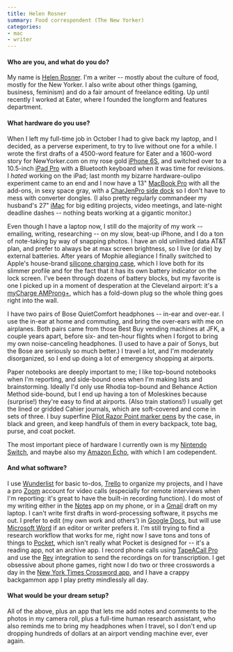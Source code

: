 ```yaml
---
title: Helen Rosner
summary: Food correspondent (The New Yorker)
categories:
- mac
- writer
---
```


#### Who are you, and what do you do?

My name is [Helen Rosner](https://www.helenlikesyou.com/ "Helen's website."). I'm a writer -- mostly about the culture of food, mostly for the New Yorker. I also write about other things (gaming, business, feminism) and do a fair amount of freelance editing. Up until recently I worked at Eater, where I founded the longform and features department. 

#### What hardware do you use?

When I left my full-time job in October I had to give back my laptop, and I decided, as a perverse experiment, to try to live without one for a while. I wrote the first drafts of a 4500-word feature for Eater and a 1600-word story for NewYorker.com on my rose gold [iPhone 6S][iphone-6s], and switched over to a 10.5-inch [iPad Pro][ipad-pro] with a Bluetooth keyboard when it was time for revisions. I _hated_ working on the iPad; last month my bizarre hardware-oulipo experiment came to an end and I now have a 13" [MacBook Pro][macbook-pro] with all the add-ons, in sexy space gray, with a [CharJenPro side dock][premium-usb-c-hub] so I don't have to mess with converter dongles. (I also pretty regularly commandeer my husband's 27" [iMac][] for big editing projects, video meetings, and late-night deadline dashes -- nothing beats working at a gigantic monitor.) 

Even though I have a laptop now, I still do the majority of my work -- emailing, writing, researching -- on my slow, beat-up iPhone, and I do a ton of note-taking by way of snapping photos. I have an old unlimited data AT&T plan, and prefer to always be at max screen brightness, so I live (or die) by external batteries. After years of Mophie allegiance I finally switched to Apple's house-brand [silicone charging case][smart-battery-case], which I love both for its slimmer profile and for the fact that it has its own battery indicator on the lock screen. I've been through dozens of battery blocks, but my favorite is one I picked up in a moment of desperation at the Cleveland airport: it's a [myCharge AMProng+][ampprong-plus], which has a fold-down plug so the whole thing goes right into the wall.

I have two pairs of Bose QuietComfort headphones -- in-ear and over-ear. I use the in-ear at home and commuting, and bring the over-ears with me on airplanes. Both pairs came from those Best Buy vending machines at JFK, a couple years apart, before six- and ten-hour flights when I forgot to bring my own noise-canceling headphones. (I used to have a pair of Sonys, but the Bose are seriously so much better.) I travel a lot, and I'm moderately disorganized, so I end up doing a lot of emergency shopping at airports.

Paper notebooks are deeply important to me; I like top-bound notebooks when I'm reporting, and side-bound ones when I'm making lists and brainstorming. Ideally I'd only use Rhodia top-bound and Behance Action Method side-bound, but I end up having a ton of Moleskines because (surprise!) they're easy to find at airports. (Also train stations!) I usually get the lined or gridded Cahier journals, which are soft-covered and come in sets of three. I buy superfine [Pilot Razor Point marker pens][razor-point] by the case, in black and green, and keep handfuls of them in every backpack, tote bag, purse, and coat pocket. 

The most important piece of hardware I currently own is my [Nintendo Switch][switch.2], and maybe also my [Amazon Echo][echo.3], with which I am codependent.

#### And what software?

I use [Wunderlist][] for basic to-dos, [Trello][] to organize my projects, and I have a pro [Zoom][zoom.2] account for video calls (especially for remote interviews when I'm reporting: it's great to have the built-in recording function). I do most of my writing either in the [Notes][notes-ios] app on my phone, or in a [Gmail][] draft on my laptop. I can't write first drafts in word-processing software, it psychs me out. I prefer to edit (my own work and others') in [Google Docs][google-docs], but will use [Microsoft Word][word] if an editor or writer prefers it. I'm still trying to find a research workflow that works for me, right now I save tons and tons of things to [Pocket][], which isn't really what Pocket is designed for -- it's a reading app, not an archive app. I record phone calls using [TapeACall Pro][tapeacall-pro-ios] and use the [Rev][] integration to send the recordings on for transcription. I get obsessive about phone games, right now I do two or three crosswords a day in the [New York Times Crossword app][nytimes-crosswords-ios], and I have a crappy backgammon app I play pretty mindlessly all day.

#### What would be your dream setup?

All of the above, plus an app that lets me add notes and comments to the photos in my camera roll, plus a full-time human research assistant, who also reminds me to bring my headphones when I travel, so I don't end up dropping hundreds of dollars at an airport vending machine ever, ever again.

[razor-point]: https://www.amazon.com/Pilot-Razor-Point-Marker-Stick/dp/B00006IFJN "A pen."
[ipad-pro]: https://en.wikipedia.org/wiki/IPad_Pro "An iOS tablet."
[imac]: https://www.apple.com/imac/ "An all-in-one computer."
[iphone-6s]: https://en.wikipedia.org/wiki/IPhone_6S "A smartphone."
[switch.2]: https://www.nintendo.com/switch/ "A gaming console."
[smart-battery-case]: https://www.apple.com/shop/product/MGQM2LL/A/iphone-6-6s-smart-battery-case-white "A battery case for the iPhone 6/6S."
[ampprong-plus]: https://mycharge.com/products/ampprong-1 "A portable phone battery charger."
[macbook-pro]: https://www.apple.com/macbook-pro/ "A laptop."
[echo.3]: https://en.wikipedia.org/wiki/Amazon_Echo "A smart speaker."
[premium-usb-c-hub]: https://www.charjenpro.com/premiumhub "A USB-C hub."
[rev]: https://www.rev.com/ "A service providing transcription and captioning."
[nytimes-crosswords-ios]: https://itunes.apple.com/us/app/nytimes-crosswords/id307569751 "A crosswords app for iOS."
[notes-ios]: https://en.wikipedia.org/wiki/Notes_(application) "A built-in note-taking app."
[gmail]: https://mail.google.com/mail/ "Web-based email."
[google-docs]: https://en.wikipedia.org/wiki/Google_Docs "A web-based office suite."
[zoom.2]: https://zoom.us "Video conferencing software."
[tapeacall-pro-ios]: https://itunes.apple.com/us/app/tapeacall-pro-record-calls/id577499909 "An app for recording phone calls."
[trello]: https://trello.com/ "A project management service."
[pocket]: https://getpocket.com/ "A service for storing links to look at later on."
[wunderlist]: https://www.wunderlist.com/ "A cloud-syncing to-do manager."
[word]: https://products.office.com/en-us/word "A document editor."
